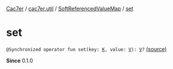 [Cac7er](../../index.md) / [cac7er.util](../index.md) / [SoftReferencedValueMap](index.md) / [set](./set.md)

# set

`@Synchronized operator fun set(key: `[`K`](index.md#K)`, value: `[`V`](index.md#V)`): `[`V`](index.md#V)`?` [(source)](http://2wiqua.wcaokaze.com/gitbucket/wcaokaze/Cac7er/blob/master/src/main/java/cac7er/util/SoftReferencedValueMap.kt#L21)

**Since**
0.1.0

